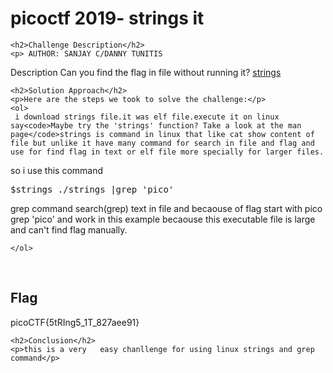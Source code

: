 
<!DOCTYPE html>
<html>
 
 
<body>
    <h1>picoctf 2019- strings it</h1>

    <h2>Challenge Description</h2>
    <p> AUTHOR: SANJAY C/DANNY TUNITIS

Description
Can you find the flag in file without running it?
<a href="https://phantom1ss.github.io/blog/2024/practice/picoctf/stringsit/strings">strings</a>
</p>

    <h2>Solution Approach</h2>
    <p>Here are the steps we took to solve the challenge:</p>
    <ol>
     i download strings file.it was elf file.execute it on linux say<code>Maybe try the 'strings' function? Take a look at the man page</code>strings is command in linux that like cat show content of file but unlike it have many command for search in file and flag and use for find flag in text or elf file more specially for larger files.
so i use this command<pre>$strings ./strings |grep 'pico'</pre>grep command search(grep) text in  file and becaouse of flag start with pico grep 'pico' and work in this example becaouse this executable file is large and can't find flag manually.
    
    </ol>
<br>
    <h2>Flag</h2>
    <p class="flag">picoCTF{5tRIng5_1T_827aee91}</p>

    <h2>Conclusion</h2>
    <p>this is a very   easy chanllenge for using linux strings and grep  command</p>
</body>
</html>

